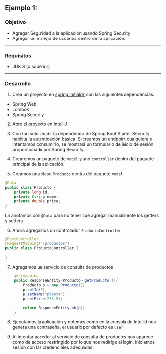 ## Ejemplo 1: 

### Objetivo
- Agregar Seguridad a la aplicación usando Spring Security
- Agregar un manejo de usuarios dentro de la aplicación.
---

### Requisitos
- JDK 8 (o superior)
---

### Desarrollo

1. Crea un proyecto en [spring initializr](https://start.spring.io/) con las siguientes dependencias:
  - Spring Web
  - Lombok
  - Spring Security

2. Abre el proyecto en IntelliJ

3. Con tan solo añadir la dependencia de Spring Boot Starter Security habilita la autenticación básica. Si creamos un endpoint cualquiera e intentamos consumirlo, se mostrará un formulario de inicio de sesión proporcionado por Spring Security.

4. Crearemos un paquete de `model` y uno `controller` dentro del paquete principal de la aplicación.

5. Creamos una clase `Producto` dentro del paquete `model`

```java
@Data
public class Producto {
    private long id;
    private String name;
    private double price;
}
```

La anotamos con `@Data` para no tener que agregar manualmente los getters y setters

6. Ahora agregamos un controlador `ProductoController`

```java
@RestController
@RequestMapping("/productos")
public class ProductoController {
    
}
```

7. Agregamos un servicio de consulta de productos

```java
    @GetMapping
    public ResponseEntity<Producto> getProducto (){
        Producto p = new Producto();
        p.setId(0);
        p.setName("planta");
        p.setPrice(235.5);

        return ResponseEntity.ok(p);
    }
```

8. Ejecutamos la aplicación y notemos como en la consola de IntelliJ nos genera una contraseña, el usuario por defecto es `user`

9. Al intentar acceder al servicio de consulta de productos nos aparece como de acceso restringido por lo que nos redirige al login. Iniciamos sesión con las credenciales adecuadas. 